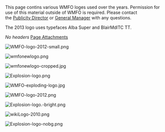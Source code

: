 This page contins various WMFO loges used over the years. Permission for use of this material outside of WMFO is required. Please contact the [Publicity Director](https://wiki.wmfo.org/Executive_Board/Publicity_Dept. "Publicity Dept.") or [General Manager](https://wiki.wmfo.org/Executive_Board/GM's_Office "GM's Office") with any questions.

The 2013 logo uses typefaces Alba Super and BlairMdlTC TT.

*No headers*
[Page Attachments](https://wiki-files.wmfo.org/Staff_Info/Files_%252B_Media/Logos___Images)

![WMFO-logo-2012-small.png](https://wiki-files.wmfo.org/Staff_Info/Files_%252B_Media/Logos___Images/WMFO-logo-2012-small.png)

![wmfonewlogo.png](https://wiki-files.wmfo.org/Staff_Info/Files_%252B_Media/Logos___Images/wmfonewlogo.png)

![wmfonewlogo-cropped.jpg](https://wiki-files.wmfo.org/Staff_Info/Files_%252B_Media/Logos___Images/wmfonewlogo-cropped.jpg)

![Explosion-logo.png](https://wiki-files.wmfo.org/Staff_Info/Files_%252B_Media/Logos___Images/Explosion-logo.png)

![WMFO-exploding-logo.jpg](https://wiki-files.wmfo.org/Staff_Info/Files_%252B_Media/Logos___Images/WMFO-exploding-logo.jpg)

![WMFO-logo-2012.png](https://wiki-files.wmfo.org/Staff_Info/Files_%252B_Media/Logos___Images/WMFO-logo-2012.png)

![Explosion-logo.-bright.png](https://wiki-files.wmfo.org/Staff_Info/Files_%252B_Media/Logos___Images/Explosion-logo.-bright.png)

![wikiLogo-2010.png](https://wiki-files.wmfo.org/Staff_Info/Files_%252B_Media/Logos___Images/wikiLogo-2010.png)

![Explosion-logo-nobg.png](https://wiki-files.wmfo.org/Staff_Info/Files_%252B_Media/Logos___Images/Explosion-logo-nobg.png)
